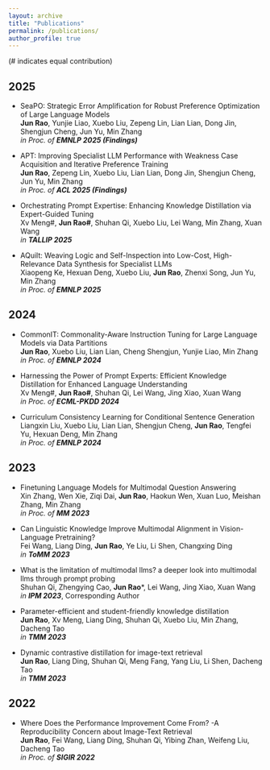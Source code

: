 ```yaml
---
layout: archive
title: "Publications"
permalink: /publications/
author_profile: true
---
```


(# indicates equal contribution)

## 2025
*  SeaPO: Strategic Error Amplification for Robust Preference Optimization of Large Language Models<br>
  **Jun Rao**, Yunjie Liao, Xuebo Liu, Zepeng Lin, Lian Lian, Dong Jin, Shengjun Cheng, Jun Yu, Min Zhang<br>
  *in Proc. of **EMNLP 2025 (Findings)***   

* APT: Improving Specialist LLM Performance with Weakness Case Acquisition and Iterative Preference Training       
  **Jun Rao**, Zepeng Lin, Xuebo Liu, Lian Lian, Dong Jin, Shengjun Cheng, Jun Yu, Min Zhang<br> 
  *in Proc. of **ACL 2025 (Findings)***
  
* Orchestrating Prompt Expertise: Enhancing Knowledge Distillation via Expert-Guided Tuning<br>
  Xv Meng#, **Jun Rao#**, Shuhan Qi, Xuebo Liu, Lei Wang, Min Zhang, Xuan Wang<br>
  *in **TALLIP 2025***   
*  AQuilt: Weaving Logic and Self-Inspection into Low-Cost, High-Relevance Data Synthesis for Specialist LLMs<br>
  Xiaopeng Ke, Hexuan Deng, Xuebo Liu, **Jun Rao**, Zhenxi Song, Jun Yu, Min Zhang<br>
  *in Proc. of **EMNLP 2025***   

## 2024


* CommonIT: Commonality-Aware Instruction Tuning for Large Language Models via Data Partitions<br>
  **Jun Rao**, Xuebo Liu, Lian Lian, Cheng Shengjun, Yunjie Liao, Min Zhang <br>
  *in Proc. of **EMNLP 2024***

* Harnessing the Power of Prompt Experts: Efficient Knowledge Distillation for Enhanced Language Understanding  
  Xv Meng#, **Jun Rao#**, Shuhan Qi, Lei Wang, Jing Xiao, Xuan Wang <br>
  *in Proc. of **ECML-PKDD 2024***
  
* Curriculum Consistency Learning for Conditional Sentence Generation<br>
  Liangxin Liu, Xuebo Liu, Lian Lian, Shengjun Cheng, **Jun Rao**, Tengfei Yu, Hexuan Deng, Min Zhang <br>
  *in Proc. of **EMNLP 2024***

## 2023

* Finetuning Language Models for Multimodal Question Answering<br>
  Xin Zhang, Wen Xie, Ziqi Dai, **Jun Rao**, Haokun Wen, Xuan Luo, Meishan Zhang, Min Zhang <br>
  *in Proc. of **MM 2023***

* Can Linguistic Knowledge Improve Multimodal Alignment in Vision-Language Pretraining?<br>
  Fei Wang, Liang Ding, **Jun Rao**, Ye Liu, Li Shen, Changxing Ding <br>
  *in **ToMM 2023***
  
* What is the limitation of multimodal llms? a deeper look into multimodal llms through prompt probing <br>
  Shuhan Qi, Zhengying Cao, **Jun Rao***, Lei Wang, Jing Xiao, Xuan Wang <br>
  *in **IPM 2023***, Corresponding Author  

* Parameter-efficient and student-friendly knowledge distillation<br>
  **Jun Rao**, Xv Meng, Liang Ding, Shuhan Qi, Xuebo Liu, Min Zhang, Dacheng Tao <br>
  *in **TMM 2023***  

* Dynamic contrastive distillation for image-text retrieval<br>
  **Jun Rao**, Liang Ding, Shuhan Qi, Meng Fang, Yang Liu, Li Shen, Dacheng Tao <br>
  *in **TMM 2023***  


## 2022

* Where Does the Performance Improvement Come From? -A Reproducibility Concern about Image-Text Retrieval  
  **Jun Rao**, Fei Wang, Liang Ding, Shuhan Qi, Yibing Zhan, Weifeng Liu, Dacheng Tao  <br>
  *in Proc. of **SIGIR 2022***  
  
  
